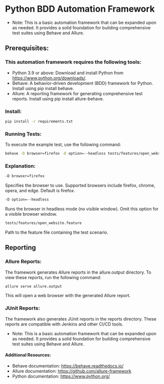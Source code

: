 # Python BDD Automation Framework
* Note:
This is a basic automation framework that can be expanded upon as needed. It provides a solid foundation for building comprehensive test suites using Behave and Allure.

## Prerequisites:
### This automation framework requires the following tools:

* Python 3.9 or above: Download and install Python from https://www.python.org/downloads/.
* Behave: A behavior-driven development (BDD) framework for Python. Install using pip install behave.
* Allure: A reporting framework for generating comprehensive test reports. Install using pip install allure-behave.

### Install:
```Bash
pip install -r requirements.txt
``` 
### Running Tests:
To execute the example test, use the following command:

```Bash
behave -D browser=firefox -D option=--headless tests/features/open_website.feature
``` 

### Explanation:

```Bash
-D browser=firefox 
``` 
Specifies the browser to use. Supported browsers include firefox, chrome, opera, and edge. Default is firefox.
```Bash
-D option=--headless 
``` 
Runs the browser in headless mode (no visible window). Omit this option for a visible browser window.
```Bash
tests/features/open_website.feature
 ``` 
Path to the feature file containing the test scenario.

## Reporting
### Allure Reports:

The framework generates Allure reports in the allure.output directory. To view these reports, run the following command:

```Bash
allure serve allure.output
 ``` 
This will open a web browser with the generated Allure report.

### JUnit Reports:

The framework also generates JUnit reports in the reports directory. These reports are compatible with Jenkins and other CI/CD tools.

* Note:
This is a basic automation framework that can be expanded upon as needed. It provides a solid foundation for building comprehensive test suites using Behave and Allure.

#### Additional Resources:
* Behave documentation: https://behave.readthedocs.io/
* Allure documentation: https://github.com/allure-framework
* Python documentation: https://www.python.org/

